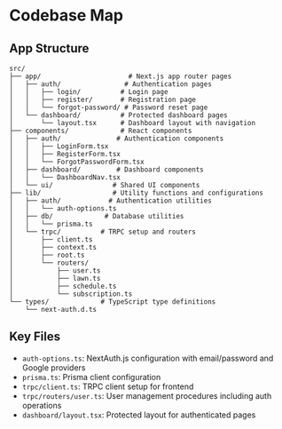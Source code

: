 # Codebase Map

## App Structure

```
src/
├── app/                      # Next.js app router pages
│   ├── auth/                # Authentication pages
│   │   ├── login/          # Login page
│   │   ├── register/       # Registration page
│   │   └── forgot-password/ # Password reset page
│   └── dashboard/          # Protected dashboard pages
│       └── layout.tsx      # Dashboard layout with navigation
├── components/             # React components
│   ├── auth/              # Authentication components
│   │   ├── LoginForm.tsx
│   │   ├── RegisterForm.tsx
│   │   └── ForgotPasswordForm.tsx
│   ├── dashboard/         # Dashboard components
│   │   └── DashboardNav.tsx
│   └── ui/               # Shared UI components
├── lib/                  # Utility functions and configurations
│   ├── auth/            # Authentication utilities
│   │   └── auth-options.ts
│   ├── db/             # Database utilities
│   │   └── prisma.ts
│   └── trpc/          # TRPC setup and routers
│       ├── client.ts
│       ├── context.ts
│       ├── root.ts
│       └── routers/
│           ├── user.ts
│           ├── lawn.ts
│           ├── schedule.ts
│           └── subscription.ts
└── types/             # TypeScript type definitions
    └── next-auth.d.ts
```

## Key Files

- `auth-options.ts`: NextAuth.js configuration with email/password and Google providers
- `prisma.ts`: Prisma client configuration
- `trpc/client.ts`: TRPC client setup for frontend
- `trpc/routers/user.ts`: User management procedures including auth operations
- `dashboard/layout.tsx`: Protected layout for authenticated pages